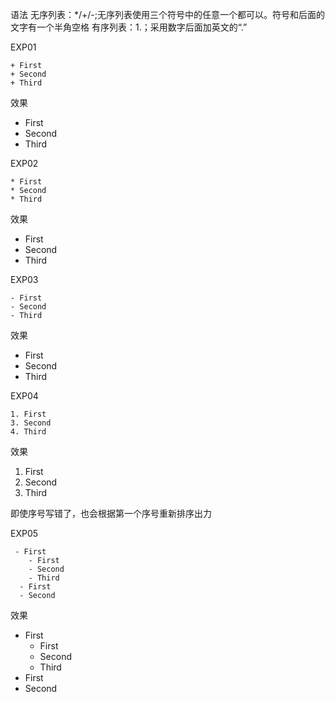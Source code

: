 语法
  无序列表：*/+/-;无序列表使用三个符号中的任意一个都可以。符号和后面的文字有一个半角空格
  有序列表：1.；采用数字后面加英文的“.”

EXP01 

    + First
    + Second
    + Third


效果
 + First
 + Second
 + Third
 
EXP02

    * First
    * Second
    * Third 
    
 效果
 * First
 * Second
 * Third
 
 EXP03

    - First
    - Second
    - Third 
    
 效果
 - First
 - Second
 - Third
 
 EXP04

    1. First
    3. Second
    4. Third 
    
 效果
  1. First
  3. Second
  4. Third
   
即使序号写错了，也会根据第一个序号重新排序出力

 EXP05
```
 - First 
    - First 
    - Second 
    - Third 
  - First
  - Second
```

 效果
- First 
  - First
  - Second
  - Third
- First 
- Second
